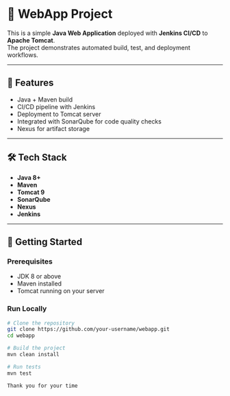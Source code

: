 # 🚀 WebApp Project

This is a simple **Java Web Application** deployed with **Jenkins CI/CD** to **Apache Tomcat**.  
The project demonstrates automated build, test, and deployment workflows.

---

## 📌 Features
- Java + Maven build
- CI/CD pipeline with Jenkins
- Deployment to Tomcat server
- Integrated with SonarQube for code quality checks
- Nexus for artifact storage

---

## 🛠️ Tech Stack
- **Java 8+**
- **Maven**
- **Tomcat 9**
- **SonarQube**
- **Nexus**
- **Jenkins**

---

## 🚀 Getting Started

### Prerequisites
- JDK 8 or above
- Maven installed
- Tomcat running on your server

### Run Locally
```bash
# Clone the repository
git clone https://github.com/your-username/webapp.git
cd webapp

# Build the project
mvn clean install

# Run tests
mvn test

Thank you for your time
